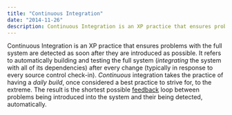 ```yaml
---
title: "Continuous Integration"
date: "2014-11-26"
description: Continuous Integration is an XP practice that ensures problems with the full system are detected as soon after they are introduced as possible.
---
```


Continuous Integration is an XP practice that ensures problems with the full system are detected as soon after they are introduced as possible. It refers to automatically building and testing the full system (_integrating_ the system with all of its dependencies) after every change (typically in response to every source control check-in). _Continuous_ integration takes the practice of having a _daily build_, once considered a best practice to strive for, to the extreme. The result is the shortest possible [feedback](/feedback/) loop between problems being introduced into the system and their being detected, automatically.
